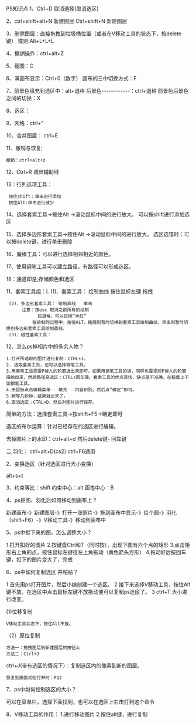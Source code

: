 PS知识点
1、Ctrl+D 取消选择(取消选区)

2、ctrl+shift+alt+N 新建图层
   Ctrl+shift+N  新建图层

3、删除图层：直接拖拽到垃圾桶位置（或者在V移动工具的状态下，按delete键）
   或则:Alt+L+L+L

4、撤销操作：ctrl+alt+Z

5、截图：C

6、满画布显示：Ctrl+0（数字）
   画布的三中切换方式：F

7、前景色填充到选区中：alt+退格
   后景色------------：ctrl+退格
   前景色后景色之间的切换：X

8、选区：

9、网格：ctrl+"

10、合并图层：
   ctrl+E

11、撤销与恢复;

    撤销：ctrl+alt+z
    
12、Ctrl+R 调出辅助线

13：行列选项工具：

     按住shift；单击进行添加
     按住Alt:单击进行减少

14、选择套索工具->按住Alt ->滚动鼠标中间的进行放大。
    可以按shift进行添加选区

15、选择多边形套索工具->按住Alt ->滚动鼠标中间的进行放大。
    选区选错时：可以按delete键，进行单击删除

16、魔棒工具：可以进行选择相邻相近的颜色。

17、使用钢笔工具可以建立路径，有路径可以形成选区。

18：通道即是;存储颜色和选区

11、套索工具组：L
     (1)、套索工具： 绘制曲线  按住鼠标左键 拖拽

     (2)、多边形套索工具： 绘制直线   单击
          注意：按esc 取消之前所有的绘制
                按退格，可以拔掉“木桩”
              在绘制的过程中，按住ALT，拖拽则暂时切换到套索工具绘制曲线，单击则暂时切换到多边形套索工具绘制直线。
     (3)、磁性套索工具：

12、怎么ps掉相片中的多余人物？
 
    1.打开所选取的图片进行复制：CTRL+J。
    2. 选取套索工具，也可以选择钢笔工具。
    3.用套索工具把要P掉人的轮廓选出来即可。如果用钢笔工具的话，同样也要把想P掉人的轮廓描绘出来，然后路径变选区：CTRL+回车键。套索工具的优点是快，缺点是不准确，在精度上不如钢笔工具。
    4.用鼠标点击编辑菜单---填充---内容识别，然后点“确定”即可。
    5.稍等几秒钟，结果就出来了。
    6.取消选区：CTRL+D，然后对图片进行保存。

简单的方法：选择套索工具->按shift+F5->确定即可
    

选区的布尔运算：针对已经存在的选区进行编辑。

去掉图片上的水印：ctrl+alt+d
然后delete键- 回车键


二;羽化：
ctrl+alt+D(cs2)
ctrl+F6通用

2、变换选区（针对选区进行大小变换）

alt+s+t

3、约束等比：shift
   约束中心：alt
   画笔中心：B

4、ps抠图、羽化后如何移动到画布上？

   新建画布-》新建图层-》打开一张照片-》拖到画布中显示-》给个圆-》羽化（shift+F6）-》V移动工具-》移动到画布中

5、ps中抠下来的图，怎么调整大小？
  
   1.打开扣好的图片
   2.按键盘Ctrl和T（同时按），出现下图有六个点的矩形
   3.点击矩形右上角的点，按住鼠标左键往左上角拖动（黄色箭头方形）
   4.拖动好后按回车键，扣下的图片变大了，完成

6、ps中如何复制选区 并粘贴？
   
  1 首先用ps打开图片，然后小编创建一个选区。
  2 接下来选择V移动工具，按住Alt键不放，在选区中点击鼠标左键不放拖动便可以复制ps选区了。
  3 ctrl+T 大小进行改变。

 (1)位移复制

    V移动工具状态下，按住Alt不放。

（2）原位复制

    方法一：拖拽图层到新建图层的按钮上
    方法二：Ctrl+J 
 ctrl+J(带有选区的情况下）：复制选区内的像素到新的图层。
     
    恢复到画面初始打开时：F12

7、ps中如何控制选区的大小？

   可以在菜单栏，选择下面找到，也可以在选区上右击打到这个命令

8、V移动工具的作用：
    1.进行移动图片
    2.按住alt键，进行复制
